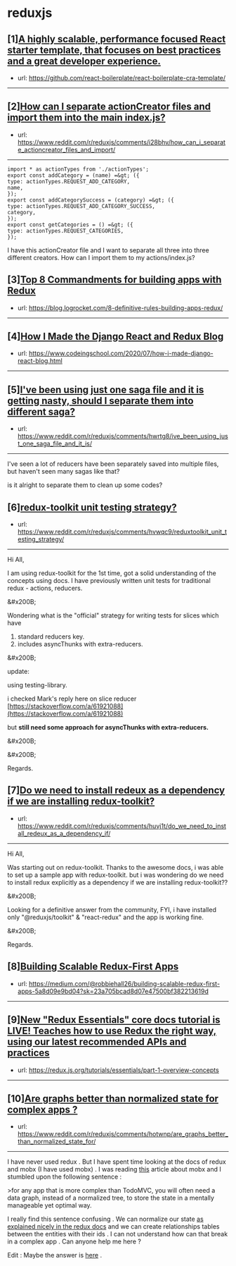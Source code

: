 # reduxjs
## [1][A highly scalable, performance focused React starter template, that focuses on best practices and a great developer experience.](https://www.reddit.com/r/reduxjs/comments/i29n1h/a_highly_scalable_performance_focused_react/)
- url: https://github.com/react-boilerplate/react-boilerplate-cra-template/
---

## [2][How can I separate actionCreator files and import them into the main index.js?](https://www.reddit.com/r/reduxjs/comments/i28bhv/how_can_i_separate_actioncreator_files_and_import/)
- url: https://www.reddit.com/r/reduxjs/comments/i28bhv/how_can_i_separate_actioncreator_files_and_import/
---
`import * as actionTypes from './actionTypes';`  
`export const addCategory = (name) =&gt; ({`  
 `type: actionTypes.REQUEST_ADD_CATEGORY,`  
 `name,`  
`});`  
`export const addCategorySuccess = (category) =&gt; ({`  
 `type: actionTypes.REQUEST_ADD_CATEGORY_SUCCESS,`  
 `category,`  
`});`  
`export const getCategories = () =&gt; ({`  
 `type: actionTypes.REQUEST_CATEGORIES,`  
`});`

I have this actionCreator file and I want to separate all three into three different creators. How can I import them to my actions/index.js?
## [3][Top 8 Commandments for building apps with Redux](https://www.reddit.com/r/reduxjs/comments/hyqegy/top_8_commandments_for_building_apps_with_redux/)
- url: https://blog.logrocket.com/8-definitive-rules-building-apps-redux/
---

## [4][How I Made the Django React and Redux Blog](https://www.reddit.com/r/reduxjs/comments/hyba94/how_i_made_the_django_react_and_redux_blog/)
- url: https://www.codeingschool.com/2020/07/how-i-made-django-react-blog.html
---

## [5][I've been using just one saga file and it is getting nasty, should I separate them into different saga?](https://www.reddit.com/r/reduxjs/comments/hwrtg8/ive_been_using_just_one_saga_file_and_it_is/)
- url: https://www.reddit.com/r/reduxjs/comments/hwrtg8/ive_been_using_just_one_saga_file_and_it_is/
---
I've seen a lot of reducers have been separately saved into multiple files, but haven't seen many sagas like that? 

is it alright to separate them to clean up some codes?
## [6][redux-toolkit unit testing strategy?](https://www.reddit.com/r/reduxjs/comments/hvwqc9/reduxtoolkit_unit_testing_strategy/)
- url: https://www.reddit.com/r/reduxjs/comments/hvwqc9/reduxtoolkit_unit_testing_strategy/
---
Hi All,

I am using redux-toolkit for the 1st time, got a solid understanding of the concepts using docs. I have previously written unit tests for traditional redux - actions, reducers.

&amp;#x200B;

Wondering what is the "official" strategy for writing tests for slices which have

1. standard reducers key.
2. includes asyncThunks with extra-reducers.

&amp;#x200B;

update: 

using testing-library.

i checked Mark's reply here on slice reducer [https://stackoverflow.com/a/61921088](https://stackoverflow.com/a/61921088)

but **still need some approach for asyncThunks with extra-reducers.**

&amp;#x200B;

&amp;#x200B;

Regards.
## [7][Do we need to install redeux as a dependency if we are installing redux-toolkit?](https://www.reddit.com/r/reduxjs/comments/huvj1t/do_we_need_to_install_redeux_as_a_dependency_if/)
- url: https://www.reddit.com/r/reduxjs/comments/huvj1t/do_we_need_to_install_redeux_as_a_dependency_if/
---
Hi All,

Was starting out on redux-toolkit. Thanks to the awesome docs, i was able to set up a sample app with redux-toolkit. but i was wondering do we need to install redux explicitly as a dependency if we are installing redux-toolkit??

&amp;#x200B;

Looking for a definitive answer from the community,  FYI, i have installed only "@reduxjs/toolkit" &amp; "react-redux" and the app is working fine. 

&amp;#x200B;

Regards.
## [8][Building Scalable Redux-First Apps](https://www.reddit.com/r/reduxjs/comments/huc8ok/building_scalable_reduxfirst_apps/)
- url: https://medium.com/@robbiehall26/building-scalable-redux-first-apps-5a8d09e9bd04?sk=23a705bcad8d07e47500bf382213619d
---

## [9][New "Redux Essentials" core docs tutorial is LIVE! Teaches how to use Redux the right way, using our latest recommended APIs and practices](https://www.reddit.com/r/reduxjs/comments/hr3yx1/new_redux_essentials_core_docs_tutorial_is_live/)
- url: https://redux.js.org/tutorials/essentials/part-1-overview-concepts
---

## [10][Are graphs better than normalized state for complex apps ?](https://www.reddit.com/r/reduxjs/comments/hotwnp/are_graphs_better_than_normalized_state_for/)
- url: https://www.reddit.com/r/reduxjs/comments/hotwnp/are_graphs_better_than_normalized_state_for/
---
I have never used redux . But I have spent time looking at the docs of redux and mobx (I have used mobx) . I was reading [this](https://medium.com/hackernoon/becoming-fully-reactive-an-in-depth-explanation-of-mobservable-55995262a254) article about mobx and I stumbled upon the following sentence :

&gt;for any app that is more complex than TodoMVC, you will often need a data graph, instead of a normalized tree, to store the state in a mentally manageable yet optimal way.

I really find this sentence confusing . We can normalize our state [as explained nicely in the redux docs](https://redux.js.org/recipes/structuring-reducers/normalizing-state-shape/) and we can create relationships tables between the entities with their ids  . I can not understand how can that break in a complex app . Can anyone help me here ?

Edit : Maybe the answer is [here](https://medium.com/@katedoesdev/normalized-vs-denormalized-databases-210e1d67927d) .

